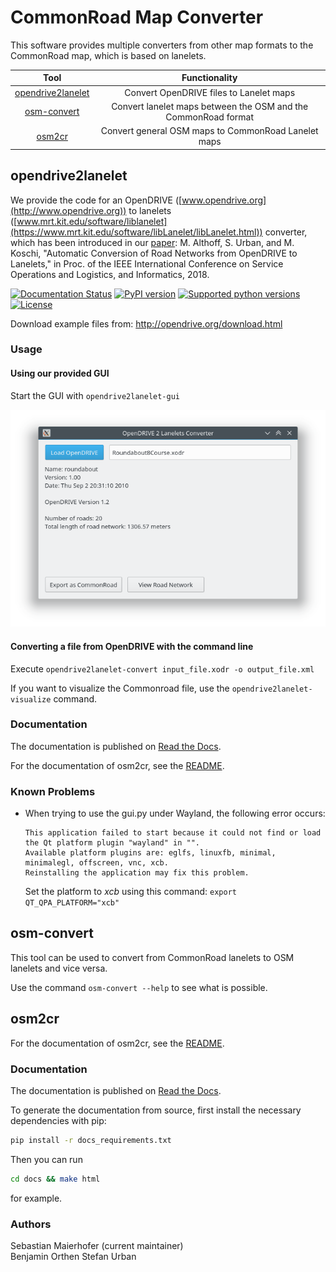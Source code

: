 # CommonRoad Map Converter

This software provides multiple converters from other map formats to the CommonRoad map, which is based on lanelets.

| Tool | Functionality |
|:----:|:------------:|
| [opendrive2lanelet](##opendrive2lanelet) | Convert OpenDRIVE files to Lanelet maps |
| [osm-convert](##osm-convert) | Convert lanelet maps between the OSM and the CommonRoad format |
| [osm2cr](##osm2cr) | Convert general OSM maps to CommonRoad Lanelet maps |

## opendrive2lanelet

We provide the code for an OpenDRIVE ([www.opendrive.org](http://www.opendrive.org)) to lanelets ([www.mrt.kit.edu/software/liblanelet](https://www.mrt.kit.edu/software/libLanelet/libLanelet.html)) converter, which has been introduced in our [paper](https://mediatum.ub.tum.de/doc/1449005/1449005.pdf): M. Althoff, S. Urban, and M. Koschi, "Automatic Conversion of Road Networks from OpenDRIVE to Lanelets," in Proc. of the IEEE International Conference on Service Operations and Logistics, and Informatics, 2018.

[![Documentation Status](https://readthedocs.org/projects/opendrive2lanelet/badge/?version=latest)](https://opendrive2lanelet.readthedocs.io/en/latest/?badge=latest)
[![PyPI version](https://badge.fury.io/py/opendrive2lanelet.svg)](https://badge.fury.io/py/opendrive2lanelet)
[![Supported python versions](https://img.shields.io/pypi/pyversions/opendrive2lanelet.svg)](https://pypi.org/project/opendrive2lanelet/)
[![License](https://img.shields.io/pypi/l/opendrive2lanelet.svg)](https://www.gnu.org/licenses/gpl-3.0.de.html)

Download example files from: http://opendrive.org/download.html

### Usage

#### Using our provided GUI

Start the GUI with ```opendrive2lanelet-gui```

![GUI screenshot](gui_screenshot.png "Screenshot of converter GUI")

#### Converting a file from OpenDRIVE with the command line

Execute ```opendrive2lanelet-convert input_file.xodr -o output_file.xml```

If you want to visualize the Commonroad file, use the ```opendrive2lanelet-visualize``` command.


### Documentation

The documentation is published on [Read the Docs](https://opendrive2lanelet.readthedocs.io/en/latest/).


For the documentation of osm2cr, see the [README](./doc/opendrive2cr_osmlanelet2cr_cr2osmlanelet/readme.rst).

### Known Problems

- When trying to use the gui.py under Wayland, the following error occurs:
  ```
  This application failed to start because it could not find or load the Qt platform plugin "wayland" in "".
  Available platform plugins are: eglfs, linuxfb, minimal, minimalegl, offscreen, vnc, xcb.
  Reinstalling the application may fix this problem.
  ```
  Set the platform to *xcb* using this command: ```export QT_QPA_PLATFORM="xcb"```



## osm-convert

This tool can be used to convert from CommonRoad lanelets to OSM lanelets and vice versa.

Use the command ```osm-convert --help``` to see what is possible.

## osm2cr

For the documentation of osm2cr, see the [README](./doc/osm2cr/readme.rst).


### Documentation

The documentation is published on [Read the Docs](https://opendrive2lanelet.readthedocs.io/en/latest/).


To generate the documentation from source, first install the necessary dependencies with pip:
```bash
pip install -r docs_requirements.txt
```

Then you can run
```bash
cd docs && make html
```
for example.

### Authors

Sebastian Maierhofer (current maintainer)  
Benjamin Orthen 
Stefan Urban
